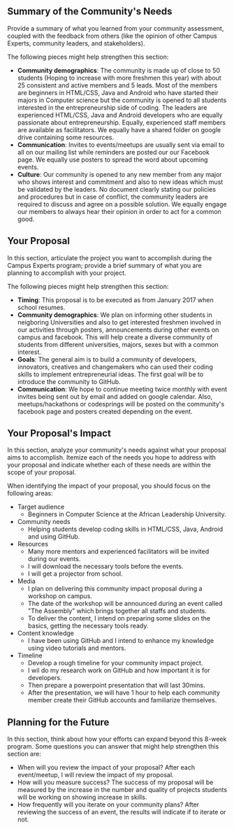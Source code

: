 
 ## Summary of the Community's Needs
 
 Provide a summary of what you learned from your community assessment, coupled with the feedback from others (like the opinion of other Campus Experts, community leaders, and stakeholders).
 
 The following pieces might help strengthen this section:
 - **Community demographics**: The community is made up of close to 50 students (Hoping to increase with more freshmen this year) with about 25 consistent and active members and 5 leads. Most of the members are beginners in HTML/CSS, Java and Android who have started 
 their majors in Computer science but the community is opened to all students interested in the entrepreneurship side of coding. The leaders are experienced HTML/CSS, Java and Android developers who are equally passionate about entrepreneurship. Equally, experienced staff members are available as facilitators. We equally have a shared folder on google drive containing some resources.
 - **Communication**: Invites to events/meetups are usually sent via email to all on our mailing list while reminders are posted our our Facebook page. We equally use posters to spread the word about upcoming events.
 - **Culture**: Our community is opened to any new member from any major who shows interest and commitment and also to new ideas which must be validated by the leaders. No document clearly stating our policies and procedures but in case of conflict, the community leaders are required to discuss and agree on a possible solution. We equally engage our members to always hear their opinion in order to act for a common good.
 
 
 ## Your Proposal
 
 In this section, articulate the project you want to accomplish during the Campus Experts program; provide a brief summary of what you are planning to accomplish with your project.
 
 The following pieces might help strengthen this section:
 - **Timing**: This proposal is to be executed as from January 2017 when school resumes.
 - **Community demographics**: We plan on informing other students in neigboring Universities and also to get interested  freshmen involved in our activities through posters, announcements during other events on campus and facebook. This will help create a diverse community of students from different universities, majors, sexes but with a common interest.
 - **Goals**: The general aim is to build a community of developers, innovators, creatives and changemakers who can used their coding skills to implement entrepreneurial ideas. The first goal will be to introduce the community to GitHub.
 - **Communication**: We hope to continue meeting twice monthly with event invites being sent out by email and added on google calendar. Also, meetups/hackathons or  codesprings will be posted on the community's facebook page and posters created depending on the event.
 
 
 ## Your Proposal's Impact
 
 In this section, analyze your community's needs against what your proposal aims to accomplish.
 Itemize each of the needs you hope to address with your proposal and indicate whether each of these needs are within the scope of your proposal.
 
 When identifying the impact of your proposal, you should focus on the following areas:
 - Target audience
   - Beginners in Computer Science at the African Leadership University.
 - Community needs
   - Helping students develop coding skills in HTML/CSS, Java, Android and using GitHub.
 - Resources
   - Many more mentors and experienced facilitators will be invited during our events. 
   - I will download the necessary tools before the events.
   - I will get a projector from school.
 - Media
   - I plan on delivering this community impact proposal during a workshop on campus.
   - The date of the workshop will be announced during an event called "The Assembly" which brings together all staffs and students.
   - To deliver the content, I intend on preparing some slides on the basics, getting the necessary tools ready.
 - Content knowledge
   - I have been using GitHub and I intend to enhance my knowledge using video tutorials and mentors.
 - Timeline
   - Develop a rough timeline for your community impact project.
   - I wil do my research work on GitHub and how important it is for developers.
   - Then prepare a powerpoint presentation that will last 30mins.
   - After the presentation, we will have 1 hour to help each community member create their GitHub accounts and familiarize themselves.
 
 ## Planning for the Future
 
 In this section, think about how your efforts can expand beyond this 8-week program. Some questions you can answer that might help strengthen this section are:
 
 - When will you review the impact of your proposal? After each event/meetup, I will review the impact of my proposal.
 - How will you measure success? The success of my proposal will be measured by the increase in the number and quality of projects students will be working on showing increase in skills.
 - How frequently will you iterate on your community plans? After reviewing the success of an event, the results will indicate if to iterate or not.
 
